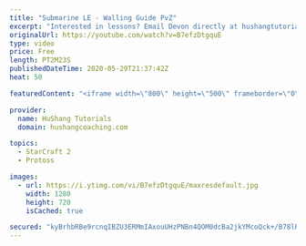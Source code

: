 ```yaml
---
title: "Submarine LE - Walling Guide PvZ"
excerpt: "Interested in lessons? Email Devon directly at hushangtutorials@outlook.com ------------------------------------------------------------------------------------------------------- Want to support HuShang Tutorials directly? Patreon is a website where you can contribute a monthly donation that will help"
originalUrl: https://youtube.com/watch?v=B7efzDtgquE
type: video
price: Free
length: PT2M23S
publishedDateTime: 2020-05-29T21:37:42Z
heat: 50

featuredContent: "<iframe width=\"800\" height=\"500\" frameborder=\"0\" src=\"https://www.youtube.com/embed/B7efzDtgquE\" allow=\"accelerometer; autoplay; encrypted-media; gyroscope; picture-in-picture\" allowfullscreen></iframe>"

provider:
  name: HuShang Tutorials
  domain: hushangcoaching.com

topics:
  - StarCraft 2
  - Protoss

images:
  - url: https://i.ytimg.com/vi/B7efzDtgquE/maxresdefault.jpg
    width: 1280
    height: 720
    isCached: true

secured: "kyBrhbRBe9rcnqIBZU3ERMmIAxouUHzPNBn4QOM0dcBa2jkYMcoQck+/B78lRcdq9EUQ1pu9cmXCR4g4z5C4t0WvTPcmUHr554yZDScuGRDE3BsBT+ElNkOv6XXnCTH+SnnxSr+RZ4a1rGiF2EvuI8pN+1zXGik60LQJCrQZ1dAbtzIHSOKhdPWM+mKN7EouKyU5LCdL8NoGBqW8Vhr95M3FF7JFx7zgNaTIEItsFvFdtndpGua/+lkpxhJl8ZNisNkfIHp6dQJjUSRmSN75FCtruGSrDbHxCYcRIAkihSiBOvtMCkdxFyFeqKDK1cxSwSfE+NVScMtr+mleCPJCJiHQe1/RR3wReHn5ujC0enJUfLe7kmaa0q1yFkbu/KMaDdZhfUN5LKaRHUqumaSadEqSmWgfChOLWs+e/eb8UJI=;O1oArIUbaZOOUmiCZPo7Cw=="
---
```


